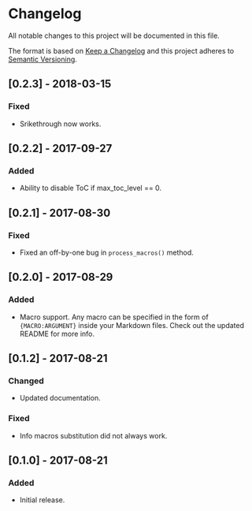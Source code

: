 # Changelog
All notable changes to this project will be documented in this file.

The format is based on [Keep a Changelog](http://keepachangelog.com/en/1.0.0/)
and this project adheres to [Semantic Versioning](http://semver.org/spec/v2.0.0.html).

## [0.2.3] - 2018-03-15
### Fixed
- Srikethrough now works.

## [0.2.2] - 2017-09-27
### Added
- Ability to disable ToC if max_toc_level == 0.

## [0.2.1] - 2017-08-30
### Fixed
- Fixed an off-by-one bug in `process_macros()` method.

## [0.2.0] - 2017-08-29
### Added
- Macro support. Any macro can be specified in the form of `{MACRO:ARGUMENT}` inside your Markdown files.
  Check out the updated README for more info.

## [0.1.2] - 2017-08-21
### Changed
- Updated documentation.

### Fixed
- Info macros substitution did not always work.

## [0.1.0] - 2017-08-21
### Added
- Initial release.
